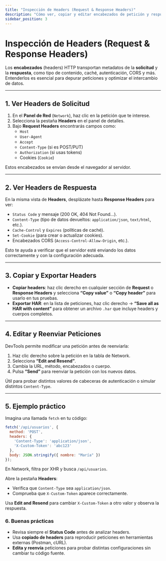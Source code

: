 ```yaml
---
title: "Inspección de Headers (Request & Response Headers)"
description: "Cómo ver, copiar y editar encabezados de petición y respuesta en el panel Network de DevTools"
sidebar_position: 3
---
```


# Inspección de Headers (Request & Response Headers)

Los **encabezados** (headers) HTTP transportan metadatos de la **solicitud** y la **respuesta**, como tipo de contenido, caché, autenticación, CORS y más. Entenderlos es esencial para depurar peticiones y optimizar el intercambio de datos.

---

## 1. Ver Headers de Solicitud

1. En el **Panel de Red** (`Network`), haz clic en la petición que te interese.  
2. Selecciona la pestaña **Headers** en el panel de detalles.  
3. Bajo **Request Headers** encontrarás campos como:
   - `Host`  
   - `User-Agent`  
   - `Accept`  
   - `Content-Type` (si es POST/PUT)  
   - `Authorization` (si usas tokens)  
   - Cookies (`Cookie`)  

Estos encabezados se envían desde el navegador al servidor.

---

## 2. Ver Headers de Respuesta

En la misma vista de **Headers**, desplázate hasta **Response Headers** para ver:
- `Status Code` y mensaje (200 OK, 404 Not Found…).  
- `Content-Type` (tipo de datos devueltos: `application/json`, `text/html`, etc.).  
- `Cache-Control` y `Expires` (políticas de caché).  
- `Set-Cookie` (para crear o actualizar cookies).  
- Encabezados CORS (`Access-Control-Allow-Origin`, etc.).

Esto te ayuda a verificar que el servidor esté enviando los datos correctamente y con la configuración adecuada.

---

## 3. Copiar y Exportar Headers

- **Copiar headers**: haz clic derecho en cualquier sección de **Request** o **Response Headers** y selecciona **“Copy value”** o **“Copy header”** para usarlo en tus pruebas.  
- **Exportar HAR**: en la lista de peticiones, haz clic derecho → **“Save all as HAR with content”** para obtener un archivo `.har` que incluye headers y cuerpos completos.

---

## 4. Editar y Reenviar Peticiones

DevTools permite modificar una petición antes de reenviarla:

1. Haz clic derecho sobre la petición en la tabla de Network.  
2. Selecciona **“Edit and Resend”**.  
3. Cambia la URL, método, encabezados o cuerpo.  
4. Pulsa **“Send”** para reenviar la petición con los nuevos datos.

Útil para probar distintos valores de cabeceras de autenticación o simular distintos `Content-Type`.

---

## 5. Ejemplo práctico

Imagina una llamada `fetch` en tu código:

```js
fetch('/api/usuarios', {
  method: 'POST',
  headers: {
    'Content-Type': 'application/json',
    'X-Custom-Token': 'abc123'
  },
  body: JSON.stringify({ nombre: "María" })
});
```
En Network, filtra por XHR y busca `/api/usuarios`.

Abre la pestaña **Headers**:

- Verifica que `Content-Type` sea `application/json`.  
- Comprueba que `X-Custom-Token` aparece correctamente.  

Usa **Edit and Resend** para cambiar `X-Custom-Token` a otro valor y observa la respuesta.

### 6. Buenas prácticas

- Revisa siempre el **Status Code** antes de analizar headers.  
- Usa **copiado de headers** para reproducir peticiones en herramientas externas (Postman, cURL).  
- **Edita y reenvía** peticiones para probar distintas configuraciones sin cambiar tu código fuente.  